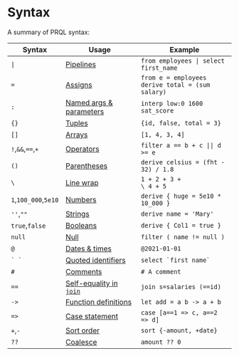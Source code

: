 # Syntax

A summary of PRQL syntax:

<!-- markdownlint-disable MD033 — the `|` characters need to be escaped, and surrounded with tags rather than backticks   -->

<!-- I can't seem to get "Quoted identifies" to work without a space between the backticks. VS Code will preview ` `` ` correctly, but not mdbook -->

<!-- TODO: assigns links to select, aliases to join, potentially we should have explicit sections for them?  -->

| Syntax               | Usage                                                                          | Example                                                 |
| -------------------- | ------------------------------------------------------------------------------ | ------------------------------------------------------- |
| <code>\|</code>      | [Pipelines](./function-calls.md)                                               | <code>from employees \| select first_name</code>        |
| `=`                  | [Assigns](./tuples.md)                                                         | `from e = employees` <br> `derive total = (sum salary)` |
| `:`                  | [Named args & parameters](../declarations/functions.md)                        | `interp low:0 1600 sat_score`                           |
| `{}`                 | [Tuples](./tuples.md)                                                          | `{id, false, total = 3}`                                |
| `[]`                 | [Arrays](./arrays.md)                                                          | `[1, 4, 3, 4]`                                          |
| `!`,`&&`,`==`,`+`    | [Operators](./operators.md)                                                    | <code>filter a == b + c \|\| d >= e</code>              |
| `()`                 | [Parentheses](./operators.md#parentheses)                                      | `derive celsius = (fht - 32) / 1.8`                     |
| `\`                  | [Line wrap](./operators.md#wrapping-lines)                                     | <code>1 + 2 + 3 +</code><br><code>\ 4 + 5</code>        |
| `1`,`100_000`,`5e10` | [Numbers](./literals.md#numbers)                                               | `derive { huge = 5e10 * 10_000 }`                       |
| `''`,`""`            | [Strings](./literals.md#strings)                                               | `derive name = 'Mary'`                                  |
| `true`,`false`       | [Booleans](./literals.md#booleans)                                             | `derive { Col1 = true }`                                |
| `null`               | [Null](./literals.md#null)                                                     | `filter ( name != null )`                               |
| `@`                  | [Dates & times](./literals.md#date-and-time)                                   | `@2021-01-01`                                           |
| `` ` ` ``            | [Quoted identifiers](./keywords.md#quoting)                                    | ``select `first name` ``                                |
| `#`                  | [Comments](./comments.md)                                                      | `# A comment`                                           |
| `==`                 | [Self-equality in `join`](../stdlib/transforms/join.md#self-equality-operator) | `join s=salaries (==id)`                                |
| `->`                 | [Function definitions](../declarations/functions.md)                           | `let add = a b -> a + b`                                |
| `=>`                 | [Case statement](./case.md)                                                    | `case [a==1 => c, a==2 => d]`                           |
| `+`,`-`              | [Sort order](../stdlib/transforms/sort.md)                                     | `sort {-amount, +date}`                                 |
| `??`                 | [Coalesce](./operators.md#coalesce)                                            | `amount ?? 0`                                           |

<!-- markdownlint-enable MD033 -->
